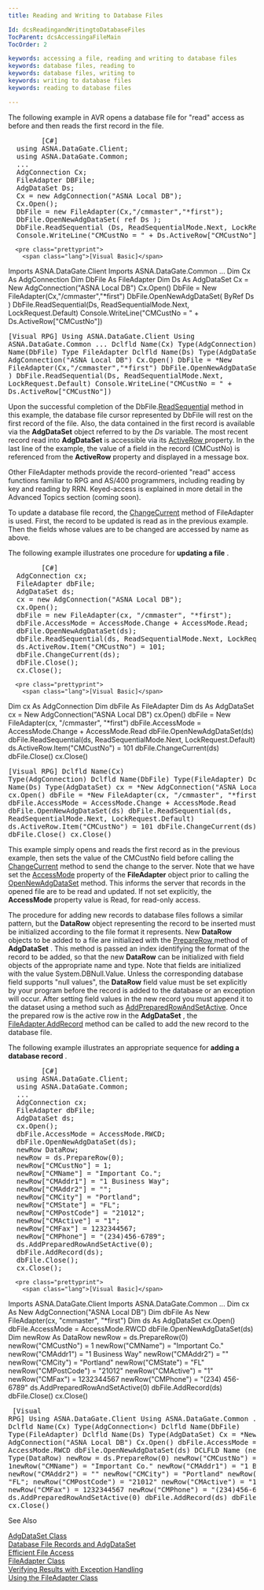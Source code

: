 ```yaml
---
title: Reading and Writing to Database Files

Id: dcsReadingandWritingtoDatabaseFiles
TocParent: dcsAccessingaFileMain
TocOrder: 2

keywords: accessing a file, reading and writing to database files
keywords: database files, reading to
keywords: database files, writing to
keywords: writing to database files
keywords: reading to database files

---
```


The following example in AVR <span>opens a database file</span> for "read" access as before and then reads the first record in the file.
<pre class="prettyprint">
        <span class="lang">[C#]</span>
  using ASNA.DataGate.Client;
  using ASNA.DataGate.Common;
  ...
  AdgConnection Cx;
  FileAdapter DBFile;
  AdgDataSet Ds;
  Cx = new AdgConnection("ASNA Local DB");
  Cx.Open();
  DbFile = new FileAdapter(Cx,"/cmmaster","*first");
  DbFile.OpenNewAdgDataSet( ref Ds );
  DbFile.ReadSequential (Ds, ReadSequentialMode.Next, LockRequest.Default);
  Console.WriteLine("CMCustNo = " + Ds.ActiveRow["CMCustNo"]);</pre>
      <pre class="prettyprint">
        <span class="lang">[Visual Basic]</span>
  Imports ASNA.DataGate.Client
  Imports ASNA.DataGate.Common
  ...
  Dim Cx As AdgConnection
  Dim DbFile As FileAdapter
  Dim Ds As AdgDataSet
  Cx = New AdgConnection("ASNA Local DB")
  Cx.Open() 
  DbFile = New FileAdapter(Cx,"/cmmaster","*first")
  DbFile.OpenNewAdgDataSet( ByRef Ds )
  DbFile.ReadSequential(Ds, ReadSequentialMode.Next, LockRequest.Default)
  Console.WriteLine("CMCustNo = " + Ds.ActiveRow["CMCustNo"])</pre>
      <pre class="prettyprint">
        <span class="lang">[Visual RPG]</span>
  Using ASNA.DataGate.Client
  Using ASNA.DataGate.Common
  ...
  Dclfld Name(Cx) Type(AdgConnection)
  Dclfld Name(DbFile) Type FileAdapter
  Dclfld Name(Ds) Type(AdgDataSet)
  Cx = *New AdgConnection("ASNA Local DB")
  Cx.Open()
  DbFile = *New FileAdapter(Cx,"/cmmaster","*first")
  DbFile.OpenNewAdgDataSet( *ByRef Ds )
  DbFile.ReadSequential(Ds, ReadSequentialMode.Next, LockRequest.Default)
  Console.WriteLine("CMCustNo = " + Ds.ActiveRow["CMCustNo"])</pre>

Upon the successful completion of the DbFile.[ReadSequential](dcsFileAdapterClassReadSequentialMethod.html) method in this example, the database file cursor represented by DbFile will rest on the first record of the file. Also, the data contained in the first record is available via the <span> **AdgDataSet** </span> object referred to by the <span> *Ds* </span> variable. The most recent record read into **AdgDataSet** is accessible via its [ActiveRow ](dcsAdgDataSetClassActiveRowProperty.html) property. In the last line of the example, the value of a field in the record (CMCustNo) is referenced from the <span> **ActiveRow** </span> property and displayed in a message box.

Other <span>FileAdapter</span> methods provide the record-oriented "read" access functions familiar to RPG and AS/400 programmers, including reading by key and reading by RRN. Keyed-access is explained in more detail in the Advanced Topics section (coming soon). 

To update a database file record, the [ ChangeCurrent](dcsFileAdapterClassChangeCurrentMethod.html) method of FileAdapter is used. First, the record to be updated is read as in the previous example. Then the fields whose values are to be changed are accessed by name as above. 

The following example illustrates one procedure for **updating a file** .
<pre class="prettyprint">
        <span class="lang">[C#]</span>
  AdgConnection cx; 
  FileAdapter dbFile;
  AdgDataSet ds;
  cx = new AdgConnection("ASNA Local DB");
  cx.Open();
  dbFile = new FileAdapter(cx, "/cmmaster", "*first");
  dbFile.AccessMode = AccessMode.Change + AccessMode.Read;
  dbFile.OpenNewAdgDataSet(ds);
  dbFile.ReadSequential(ds, ReadSequentialMode.Next, LockRequest.Default);
  ds.ActiveRow.Item("CMCustNo") = 101;
  dbFile.ChangeCurrent(ds);
  dbFile.Close();
  cx.Close();</pre>
      <pre class="prettyprint">
        <span class="lang">[Visual Basic]</span>
  Dim cx As AdgConnection
  Dim dbFile As FileAdapter
  Dim ds As AdgDataSet
  cx = New AdgConnection("ASNA Local DB")
  cx.Open()
  dbFile = New FileAdapter(cx, "/cmmaster", "*first")
  dbFile.AccessMode = AccessMode.Change + AccessMode.Read
  dbFile.OpenNewAdgDataSet(ds)
  dbFile.ReadSequential(ds, ReadSequentialMode.Next, LockRequest.Default)
  ds.ActiveRow.Item("CMCustNo") = 101
  dbFile.ChangeCurrent(ds)
  dbFile.Close()
  cx.Close()</pre>
      <pre class="prettyprint">
        <span class="lang">[Visual RPG]</span>
  Dclfld Name(Cx) Type(AdgConnection)
  Dclfld Name(DbFile) Type(FileAdapter)
  Dclfld Name(Ds) Type(AdgDataSet)
  cx = *New AdgConnection("ASNA Local DB")
  cx.Open()
  dbFile = *New FileAdapter(cx, "/cmmaster", "*first")
  dbFile.AccessMode = AccessMode.Change + AccessMode.Read
  dbFile.OpenNewAdgDataSet(ds)
  dbFile.ReadSequential(ds, ReadSequentialMode.Next, LockRequest.Default)
  ds.ActiveRow.Item("CMCustNo") = 101
  dbFile.ChangeCurrent(ds)
  dbFile.Close()
  cx.Close()</pre>

This example simply opens and reads the first record as in the previous example, then sets the value of the CMCustNo field before calling the [ ChangeCurrent](dcsFileAdapterClassChangeCurrentMethod.html) method to send the change to the server. Note that we have set the [AccessMode](dcsFileAdapterClassAccessModeProperty.html) property of the **FileAdapter** object prior to calling the [ OpenNewAdgDataSet](dcsFileAdapterClassOpenNewAdgDataSetMethod.html) method. This informs the server that records in the opened file are to be read and updated. If not set explicitly, the <span> **AccessMode** </span> property value is Read, for read-only access.

The procedure for adding new records to database files follows a similar pattern, but the <span> **DataRow** </span> object representing the record to be inserted must be initialized according to the file format it represents. New **DataRow** objects to be added to a file are initialized with the [ PrepareRow ](dcsAdgDataSetClassPrepareRowMethodMain.html)method of **AdgDataSet** . This method is passed an index identifying the format of the record to be added, so that the new **DataRow** can be initialized with field objects of the appropriate name and type. Note that fields are initialized with the value <span>System.DBNull.Value</span>. Unless the corresponding database field supports "null values", the **DataRow** field value must be set explicitly by your program before the record is added to the database or an exception will occur. After setting field values in the new record you must append it to the dataset using a method such as [ AddPreparedRowAndSetActive](dcsAdgDataSetClassAddPreparedRowAndSetActiveMethod.html). Once the prepared row is the active row in the **AdgDataSet** , the [ FileAdapter.AddRecord](dcsFileAdapterClassAddRecordMethod.html) method can be called to add the new record to the database file.

The following example illustrates an appropriate sequence for **adding a database record** .
<pre class="prettyprint">
        <span class="lang">[C#]</span>
  using ASNA.DataGate.Client;
  using ASNA.DataGate.Common;
  ...
  AdgConnection cx;
  FileAdapter dbFile;
  AdgDataSet ds;
  cx.Open();
  dbFile.AccessMode = AccessMode.RWCD;
  dbFile.OpenNewAdgDataSet(ds);
  newRow DataRow;
  newRow = ds.PrepareRow(0);
  newRow["CMCustNo"] = 1;
  newRow["CMName"] = "Important Co.";
  newRow["CMAddr1"] = "1 Business Way";
  newRow["CMAddr2"] = "";
  newRow["CMCity"] = "Portland";
  newRow["CMState"] = "FL";
  newRow["CMPostCode"] = "21012";
  newRow["CMActive"] = "1";
  newRow["CMFax"] = 1232344567;
  newRow["CMPhone"] = "(234)456-6789";
  ds.AddPreparedRowAndSetActive(0);
  dbFile.AddRecord(ds);
  dbFile.Close();
  cx.Close();</pre>
      <pre class="prettyprint">
        <span class="lang">[Visual Basic]</span>
  Imports ASNA.DataGate.Client
  Imports ASNA.DataGate.Common
  ...
  Dim cx As New AdgConnection("ASNA Local DB")
  Dim dbFile As New FileAdapter(cx, "cmmaster", "*first")
  Dim ds As AdgDataSet
  cx.Open()
  dbFile.AccessMode = AccessMode.RWCD
  dbFile.OpenNewAdgDataSet(ds)
  Dim newRow As DataRow
  newRow = ds.PrepareRow(0)
  newRow("CMCustNo") = 1
  newRow("CMName") = "Important Co."
  newRow("CMAddr1") = "1 Business Way"
  newRow("CMAddr2") = ""
  newRow("CMCity") = "Portland"
  newRow("CMState") = "FL"
  newRow("CMPostCode") = "21012"
  newRow("CMActive") = "1"
  newRow("CMFax") = 1232344567
  newRow("CMPhone") = "(234) 456-6789"
  ds.AddPreparedRowAndSetActive(0)
  dbFile.AddRecord(ds)
  dbFile.Close()
  cx.Close()</pre>
      <pre class="prettyprint">
        <span class="lang">[Visual RPG]</span>
  Using ASNA.DataGate.Client
  Using ASNA.DataGate.Common
  ...
  Dclfld Name(Cx) Type(AdgConnection&lt;)
  Dclfld Name(DbFile) Type(FileAdapter)
  Dclfld Name(Ds) Type(AdgDataSet)
  Cx = *New AdgConnection("ASNA Local DB")
  Cx.Open()
  dbFile.AccessMode = AccessMode.RWCD
  dbFile.OpenNewAdgDataSet(ds)
  DCLFLD Name (newRow) Type(DataRow)
  newRow = ds.PrepareRow(0)
  newRow("CMCustNo") = 1newRow("CMName") = "Important Co."
  newRow("CMAddr1") = "1 Business Way"
  newRow("CMAddr2") = ""
  newRow("CMCity") = "Portland"
  newRow("CMState") = "FL";
  newRow("CMPostCode") = "21012"
  newRow("CMActive") = "1"
  newRow("CMFax") = 1232344567
  newRow("CMPhone") = "(234)456-6789"
  ds.AddPreparedRowAndSetActive(0)
  dbFile.AddRecord(ds)
  dbFile.Close()
  cx.Close()</pre>

See Also

[AdgDataSet Class](dcsAdgDataSetClass.html)
      <br />
      [Database File Records and 
				AdgDataSet](dcsDatabaseFileRecordsandAdgDataSet.html)
      <br />
      [Efficient File Access](dcsEfficientFileAccess.html)
      <br />
      [FileAdapter Class](dcsFileAdapterClass.html)
      <br />
      [Verifying Results with 
				Exception Handling](dcsVerifyingResultswithExceptionHandling.html)
      <br />
      [Using the FileAdapter Class](dcsUsingtheFileAdapterClass.html)

